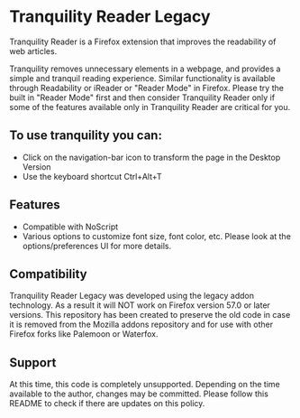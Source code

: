 # Tranquility Reader Legacy

Tranquility Reader is a Firefox extension that improves the readability 
of web articles.

Tranquility removes unnecessary elements in a webpage, and provides a 
simple and tranquil reading experience. Similar functionality is 
available through Readability or iReader or "Reader Mode" in Firefox. 
Please try the built in "Reader Mode" first and then consider 
Tranquility Reader only if some of the features available only in 
Tranquility Reader are critical for you.

## To use tranquility you can:

* Click on the navigation-bar icon to transform the page in the Desktop Version
* Use the keyboard shortcut Ctrl+Alt+T

## Features

* Compatible with NoScript
* Various options to customize font size, font color, etc.  Please look at
  the options/preferences UI for more details.

## Compatibility
Tranquility Reader Legacy was developed using the legacy addon technology.
As a result it will NOT work on Firefox version 57.0 or later versions.
This repository has been created to preserve the old code in case it is removed
from the Mozilla addons repository and for use with other Firefox forks like
Palemoon or Waterfox.

## Support
At this time, this code is completely unsupported.  Depending on the time
available to the author, changes may be committed.  Please follow this README
to check if there are updates on this policy.
